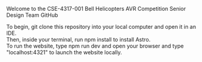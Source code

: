 Welcome to the CSE-4317-001 Bell Helicopters AVR Competition Senior Design Team GitHub <br />

To begin, git clone this repository into your local computer and open it in an IDE. <br />
Then, inside your terminal, run npm install to install Astro. <br />
To run the website, type npm run dev and open your browser and type "localhost:4321" to launch the website locally. <br />
